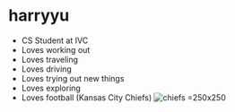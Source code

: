 # harryyu

- CS Student at IVC
- Loves working out
- Loves traveling
- Loves driving
- Loves trying out new things
- Loves exploring 
- Loves football (Kansas City Chiefs)
 ![chiefs](https://github.com/harryyu18/harryyu/assets/159220667/8097d402-cd45-4f66-b4cc-f147060c251d) =250x250

